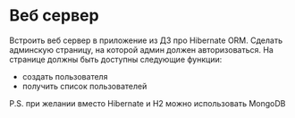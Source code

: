 # Веб сервер
  Встроить веб сервер в приложение из ДЗ про Hibernate ORM.
  Сделать админскую страницу, на которой админ должен авторизоваться.
  На странице должны быть доступны следующие функции:
  - создать пользователя
  - получить список пользователей
  
  P.S. при желании вместо Hibernate и H2 можно использовать MongoDB